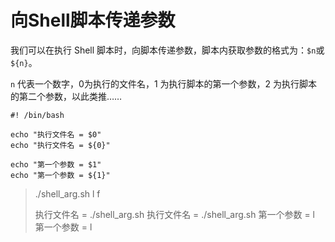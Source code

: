 # 向Shell脚本传递参数

我们可以在执行 Shell 脚本时，向脚本传递参数，脚本内获取参数的格式为：`$n`或`${n}`。

`n` 代表一个数字，0为执行的文件名，1 为执行脚本的第一个参数，2 为执行脚本的第二个参数，以此类推……

```shell
#! /bin/bash

echo "执行文件名 = $0"
echo "执行文件名 = ${0}"

echo "第一个参数 = $1"
echo "第一个参数 = ${1}"
```

> ./shell_arg.sh l f
>
> 执行文件名 = ./shell_arg.sh
> 执行文件名 = ./shell_arg.sh
> 第一个参数 = l
> 第一个参数 = l

